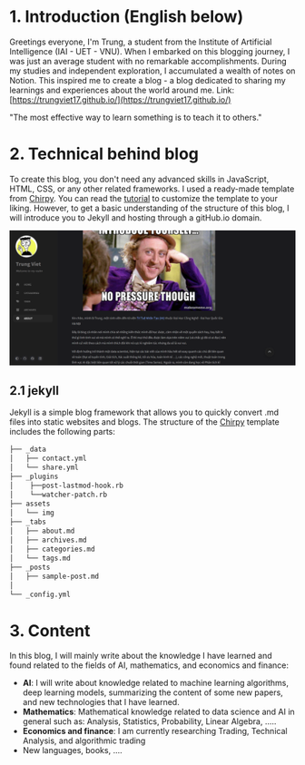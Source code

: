 
# 1. Introduction (English below) 
Greetings everyone, I'm Trung, a student from the Institute of Artificial Intelligence (IAI - UET - VNU). When I embarked on this blogging journey, I was just an average student with no remarkable accomplishments. During my studies and independent exploration, I accumulated a wealth of notes on Notion. This inspired me to create a blog - a blog dedicated to sharing my learnings and experiences about the world around me. Link:  [https://trungviet17.github.io/](https://trungviet17.github.io/) 

"The most effective way to learn something is to teach it to others."

# 2. Technical behind blog
To create this blog, you don't need any advanced skills in JavaScript, HTML, CSS, or any other related frameworks. I used a ready-made template from [Chirpy](https://github.com/cotes2020/jekyll-theme-chirpy/). You can read the [tutorial](https://www.youtube.com/watch?v=m1RYsmOMPLs) to customize the template to your liking.  However, to get a basic understanding of the structure of this blog, I will introduce you to Jekyll and hosting through a gitHub.io domain.

![intro](/assets/img/intro.png)


## 2.1 jekyll 
Jekyll is a simple blog framework that allows you to quickly convert .md files into static websites and blogs. The structure of the [Chirpy](https://github.com/cotes2020/jekyll-theme-chirpy/) template includes the following parts:

```
├── _data                       
│   ├── contact.yml             
│   └── share.yml               
├── _plugins                    
│    ├──post-lastmod-hook.rb    
│    └──watcher-patch.rb
├── assets                     
│   └── img
├── _tabs                       
│   ├── about.md
│   ├── archives.md
│   ├── categories.md
│   └── tags.md
├── _posts                      
│   ├── sample-post.md
│   
└── _config.yml
```

# 3. Content 
In this blog, I will mainly write about the knowledge I have learned and found related to the fields of AI, mathematics, and economics and finance:

- **AI**: I will write about knowledge related to machine learning algorithms, deep learning models, summarizing the content of some new papers, and new technologies that I have learned.
- **Mathematics**: Mathematical knowledge related to data science and AI in general such as: Analysis, Statistics, Probability, Linear Algebra, .....
- **Economics and finance**: I am currently researching Trading, Technical Analysis, and algorithmic trading
- New languages, books, ....
